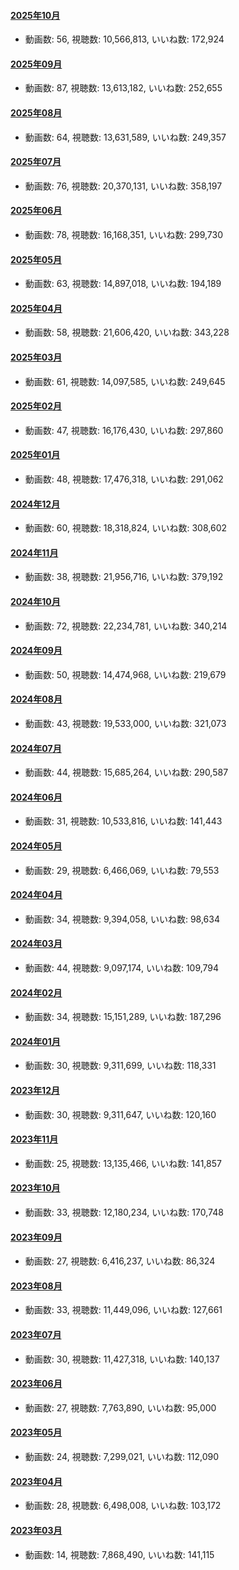#### [2025年10月](videos/202510 "wikilink")

-   動画数: 56, 視聴数: 10,566,813, いいね数: 172,924

#### [2025年09月](videos/202509 "wikilink")

-   動画数: 87, 視聴数: 13,613,182, いいね数: 252,655

#### [2025年08月](videos/202508 "wikilink")

-   動画数: 64, 視聴数: 13,631,589, いいね数: 249,357

#### [2025年07月](videos/202507 "wikilink")

-   動画数: 76, 視聴数: 20,370,131, いいね数: 358,197

#### [2025年06月](videos/202506 "wikilink")

-   動画数: 78, 視聴数: 16,168,351, いいね数: 299,730

#### [2025年05月](videos/202505 "wikilink")

-   動画数: 63, 視聴数: 14,897,018, いいね数: 194,189

#### [2025年04月](videos/202504 "wikilink")

-   動画数: 58, 視聴数: 21,606,420, いいね数: 343,228

#### [2025年03月](videos/202503 "wikilink")

-   動画数: 61, 視聴数: 14,097,585, いいね数: 249,645

#### [2025年02月](videos/202502 "wikilink")

-   動画数: 47, 視聴数: 16,176,430, いいね数: 297,860

#### [2025年01月](videos/202501 "wikilink")

-   動画数: 48, 視聴数: 17,476,318, いいね数: 291,062

#### [2024年12月](videos/202412 "wikilink")

-   動画数: 60, 視聴数: 18,318,824, いいね数: 308,602

#### [2024年11月](videos/202411 "wikilink")

-   動画数: 38, 視聴数: 21,956,716, いいね数: 379,192

#### [2024年10月](videos/202410 "wikilink")

-   動画数: 72, 視聴数: 22,234,781, いいね数: 340,214

#### [2024年09月](videos/202409 "wikilink")

-   動画数: 50, 視聴数: 14,474,968, いいね数: 219,679

#### [2024年08月](videos/202408 "wikilink")

-   動画数: 43, 視聴数: 19,533,000, いいね数: 321,073

#### [2024年07月](videos/202407 "wikilink")

-   動画数: 44, 視聴数: 15,685,264, いいね数: 290,587

#### [2024年06月](videos/202406 "wikilink")

-   動画数: 31, 視聴数: 10,533,816, いいね数: 141,443

#### [2024年05月](videos/202405 "wikilink")

-   動画数: 29, 視聴数: 6,466,069, いいね数: 79,553

#### [2024年04月](videos/202404 "wikilink")

-   動画数: 34, 視聴数: 9,394,058, いいね数: 98,634

#### [2024年03月](videos/202403 "wikilink")

-   動画数: 44, 視聴数: 9,097,174, いいね数: 109,794

#### [2024年02月](videos/202402 "wikilink")

-   動画数: 34, 視聴数: 15,151,289, いいね数: 187,296

#### [2024年01月](videos/202401 "wikilink")

-   動画数: 30, 視聴数: 9,311,699, いいね数: 118,331

#### [2023年12月](videos/202312 "wikilink")

-   動画数: 30, 視聴数: 9,311,647, いいね数: 120,160

#### [2023年11月](videos/202311 "wikilink")

-   動画数: 25, 視聴数: 13,135,466, いいね数: 141,857

#### [2023年10月](videos/202310 "wikilink")

-   動画数: 33, 視聴数: 12,180,234, いいね数: 170,748

#### [2023年09月](videos/202309 "wikilink")

-   動画数: 27, 視聴数: 6,416,237, いいね数: 86,324

#### [2023年08月](videos/202308 "wikilink")

-   動画数: 33, 視聴数: 11,449,096, いいね数: 127,661

#### [2023年07月](videos/202307 "wikilink")

-   動画数: 30, 視聴数: 11,427,318, いいね数: 140,137

#### [2023年06月](videos/202306 "wikilink")

-   動画数: 27, 視聴数: 7,763,890, いいね数: 95,000

#### [2023年05月](videos/202305 "wikilink")

-   動画数: 24, 視聴数: 7,299,021, いいね数: 112,090

#### [2023年04月](videos/202304 "wikilink")

-   動画数: 28, 視聴数: 6,498,008, いいね数: 103,172

#### [2023年03月](videos/202303 "wikilink")

-   動画数: 14, 視聴数: 7,868,490, いいね数: 141,115

